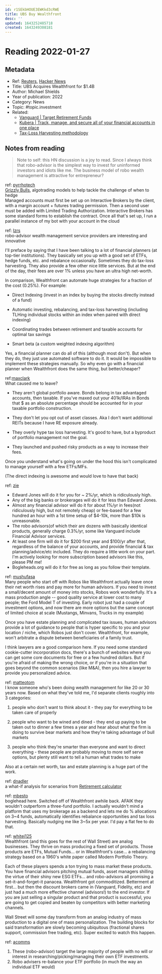```yaml
---
id: r1SEkbHOUE3EWKkd3cRWE
title: UBS Buy Wealthfront
desc: ''
updated: 1643252485718
created: 1643249308181
---
```

# Reading 2022-01-27

## Metadata

- Ref: [Reuters](https://www.reuters.com/business/finance/ubs-buy-us-wealth-management-specialist-wealthfront-14-bln-2022-01-26/), [Hacker News](https://news.ycombinator.com/item?id=30088446)
- Title: UBS Acquires Wealthfront for $1.4B
- Author: Michael Shields
- Year of publication: 2022
- Category: News
- Topic: #topic.investment
- Related: 
  - [Vanguard | Target Retirement Funds](https://investor.vanguard.com/investment-products/mutual-funds/target-retirement-funds)
  - [Kubera | Track, manage, and secure all of your financial accounts in one place](https://www.kubera.com/)
  - [Tax-Loss Harvesting methodology](https://support.wealthfront.com/hc/en-us/articles/209348486-Tax-Loss-Harvesting)

## Notes from reading

> Note to self: this HN discussion is a joy to read. Since I always think that robo-advisor is the simplest way to invest for uninformed investors and idiots like me. The business model of robo wealth management is attractive for entrepreneur?

ref: [pyrrhotech](https://news.ycombinator.com/item?id=30089002)  
[Grizzly Bulls](https://grizzlybulls.com/), algotrading models to help tackle the challenge of when to hedge  
Managed accounts must first be set up on Interactive Brokers by the client, with a margin account + futures trading permission. Then a second user must be added with Limited Trading Authorization. Interactive Brokers has some standard forms to establish the contract. Once all that's set up, I run a parallel instance of my bot with your account in the cloud

ref: [Izrs](https://news.ycombinator.com/item?id=30090148)  
robo-advisor wealth management service providers are interesting and innovative

I'll preface by saying that I have been talking to a lot of financial planners (at top-tier institutions). They basically set you up with a good set of ETFs, hedge funds, etc. and rebalance occasionally. Sometimes they do tax-loss harvesting. They also provide a few other nice little services. But at the end of the day, their fees are over 1% unless you have an ultra high net-worth.

In comparison, Wealthfront can automate huge strategies for a fraction of the cost (0.25%). For example:

- Direct Indexing (invest in an index by buying the stocks directly instead of a fund)

- Automatic investing, rebalancing, and tax-loss harvesting (including TLHing individual stocks within an index when paired with direct indexing)

- Coordinating trades between retirement and taxable accounts for optimal tax savings

- Smart beta (a custom weighted indexing algorithm)

Yes, a financial planner can do all of this (although most don't). But when they do, they just use automated software to do it. It would be impossible to implement these strategies manually. So why even go with a financial planner when Wealthfront does the same thing, but better/cheaper?

ref:[maxclark](https://news.ycombinator.com/item?id=30091380)  
What caused me to leave?

- They aren't global portfolio aware. Bonds belong in tax advantaged accounts, then taxable. If you've maxed out your 401k/IRAs in Bonds that $ as an absolute percentage should be accounted for in your taxable portfolio construction.

- They don't let you opt out of asset classes. Aka I don't want additional REITs because I have RE exposure already.

- They overly hype tax loss harvesting. It's good to have, but a byproduct of portfolio management not the goal.

- They launched and pushed risky products as a way to increase their fees.

Once you understand what's going on under the hood this isn't complicated to manage yourself with a few ETFs/MFs.

(The direct indexing is awesome and would love to have that back)

ref: [zie](https://news.ycombinator.com/item?id=30091787)
- Edward Jones will do it for you for ~ 2%/yr, which is ridiculously high.
- Any of the big banks or brokerages will do it for less than Edward Jones.
- Almost any financial advisor will do it for about 1%/yr in fees(not ridiculously high, but not remotely cheap) or fee-based for a few hundred an hour with a 1st time setup of $4-10k, more than $10k is unreasonable.
- The robo advisors(of which their are dozens with basically identical products, generally charge 0.3%/yr, some like Vanguard include Financial Advisor services.
- At least one firm will do it for $200 first year and $100/yr after that, regardless of the balance of your accounts, and provide financial & tax planning/advice/etc included. They do require a little work on your part. I'm actively looking for more subscription based advisors like this, please PM me!
- Bogleheads.org will do it for free as long as you follow their template.

ref: [mushufasa](https://news.ycombinator.com/item?id=30090338)  
Many people who start off with Robos like Wealthfront actually leave once their net worth rises and pay more for human advisors.
If you need to invest a small/decent amount of money into stocks, Robos work wonderfully. It's a mass production angle -- good quality service at lower cost to many people; the Ford Model T of investing. Early robot just had a couple of investment options, and now there are more options but the same concept of limited choice at scale (Mustangs, Minvans, Trucks in my example)

Once you have estate planning and complicated tax issues, human advisors provide a lot of guidance to people that is hyper specific to you and your location / niche, which Robos just don't cover. Wealthfront, for example, won't arbitrate a dispute between beneficiaries of a family trust.

I think lawyers are a good comparison here. If you need some standard cookie-cutter incorporation docs, there's a bunch of websites where you can get some core documents for free or a few hundred dollars. But if you're afraid of making the wrong choice, or if you're in a situation that goes beyond the common scenarios (like M&A), then you hire a lawyer to provide you personalized advice.

ref: [matteotom](https://news.ycombinator.com/item?id=30090666)  
I know someone who's been doing wealth management for like 20 or 30 years now. Based on what they've told me, I'd separate clients roughly into 3 categories:
1. people who don't want to think about it - they pay for everything to be taken care of properly

2. people who want to be wined and dined - they end up paying to be taken out to dinner a few times a year and hear about what the firm is doing to survive bear markets and how they're taking advantage of bull markets

3. people who think they're smarter than everyone and want to direct everything - these people are probably moving to more self serve options, but plenty still want to tell a human what trades to make

Also at a certain net worth, tax and estate planning is a huge part of the work.

ref: [dnadler](https://news.ycombinator.com/item?id=30091940)  
a what-if analysis for scenarios from [Retirement calculator](https://lunchmodel.com/lmrc/scenario)

ref: [mbesto](https://news.ycombinator.com/item?id=30093079)  
boglehead here. Switched off of Wealthfront awhile back. AFAIK they wouldn't outperform a three-fund portfolio.
I actually wouldn't mind a platform that uses my brokerage as a backend and lets me do % allocations on 3~4 funds, automatically identifies rebalance opportunities and tax loss harvesting. Basically nudging me like 3~5x per year. I'd pay a flat fee to do that.

ref: [whitej125](https://news.ycombinator.com/item?id=30090127)  
Wealthfront (and this goes for the rest of Wall Street) are analog businesses.
They thrive on mass producing a fixed set of products. Those products are ETFs, Mutual Funds... or in Wealthfront's case... a rebalancing strategy based on a 1960's white paper called Modern Portfolio Theory.

Each of these players spends a ton trying to mass market these products. You have financial advisors pitching mutual funds, asset managers shilling the virtue of their shiny new ESG ETFs... and robo-advisors all promising a set-it-and-forget-it panacea. Wealthfront got commoditized. Betterment at first... but then the discount brokers came in (Vanguard, Fidelity, etc) and just had a much more effective channel (advisors!) to the end investor. If you are just selling a singular product and that product is successful, you are going to get copied and beaten by competitors with better marketing channels.

Wall Street will some day transform from an analog industry of mass production to a digital one of mass personalization. The building blocks for said transformation are slowly becoming ubiquitous (fractional shares support, commission free trading, etc). Super excited to watch this happen.

ref: [acomms](https://news.ycombinator.com/item?id=30089239)
1. These (robo-advisor) target the large majority of people with no will or interest in researching/picking/managing their own ETF investments. 
2. Robo advisers re-balance your ETF portfolio (in much the way an individual ETF would)

